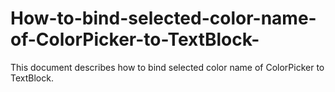 # How-to-bind-selected-color-name-of-ColorPicker-to-TextBlock-
This document describes how to bind selected color name of ColorPicker to TextBlock.
